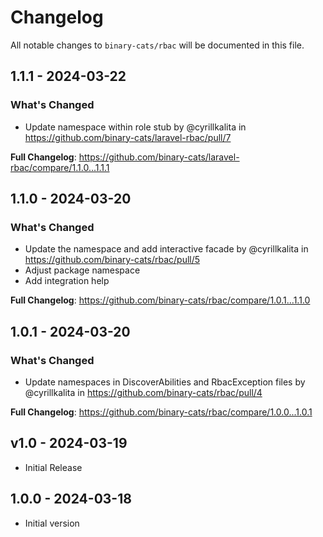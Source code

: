 # Changelog

All notable changes to `binary-cats/rbac` will be documented in this file.

## 1.1.1 - 2024-03-22

### What's Changed

* Update namespace within role stub by @cyrillkalita in https://github.com/binary-cats/laravel-rbac/pull/7

**Full Changelog**: https://github.com/binary-cats/laravel-rbac/compare/1.1.0...1.1.1

## 1.1.0 - 2024-03-20

### What's Changed

* Update the namespace and add interactive facade by @cyrillkalita in https://github.com/binary-cats/rbac/pull/5
* Adjust package namespace
* Add integration help

**Full Changelog**: https://github.com/binary-cats/rbac/compare/1.0.1...1.1.0

## 1.0.1 - 2024-03-20

### What's Changed

* Update namespaces in DiscoverAbilities and RbacException files by @cyrillkalita in https://github.com/binary-cats/rbac/pull/4

**Full Changelog**: https://github.com/binary-cats/rbac/compare/1.0.0...1.0.1

## v1.0 - 2024-03-19

- Initial Release

## 1.0.0 - 2024-03-18

- Initial version
